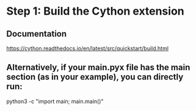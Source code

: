 # Step 1: Build the Cython extension

## Documentation
https://cython.readthedocs.io/en/latest/src/quickstart/build.html

## Alternatively, if your main.pyx file has the __main__ section (as in your example), you can directly run:
python3 -c "import main; main.main()"
